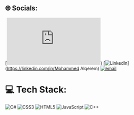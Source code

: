 
## 🌐 Socials:
[![Facebook](https://www.facebook.com/profile.php?id=100017615550949)) [![LinkedIn](https://img.shields.io/badge/LinkedIn-%230077B5.svg?logo=linkedin&logoColor=white)](https://linkedin.com/in/Mohammed Alqerem) [![email](https://img.shields.io/badge/Email-D14836?logo=gmail&logoColor=white)](mailto:mohammedalqerem422@gmail.com) 

# 💻 Tech Stack:
![C#](https://img.shields.io/badge/c%23-%23239120.svg?style=for-the-badge&logo=csharp&logoColor=white) ![CSS3](https://img.shields.io/badge/css3-%231572B6.svg?style=for-the-badge&logo=css3&logoColor=white) ![HTML5](https://img.shields.io/badge/html5-%23E34F26.svg?style=for-the-badge&logo=html5&logoColor=white) ![JavaScript](https://img.shields.io/badge/javascript-%23323330.svg?style=for-the-badge&logo=javascript&logoColor=%23F7DF1E) ![C++](https://img.shields.io/badge/c++-%2300599C.svg?style=for-the-badge&logo=c%2B%2B&logoColor=white)



<!-- Proudly created with GPRM ( https://gprm.itsvg.in ) -->

